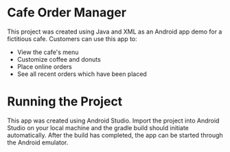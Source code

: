 # Cafe Order Manager

This project was created using Java and XML as an Android app demo for a fictitious cafe. Customers can use this app to:
- View the cafe's menu
- Customize coffee and donuts
- Place online orders
- See all recent orders which have been placed

# Running the Project

This app was created using Android Studio. Import the project into Android Studio on your local machine and the gradle build should initiate automatically. After the build has completed, the app can be started through the Android emulator. 



